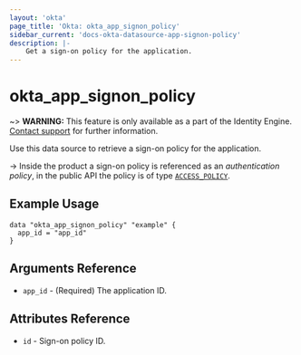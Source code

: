 ```yaml
---
layout: 'okta' 
page_title: 'Okta: okta_app_signon_policy' 
sidebar_current: 'docs-okta-datasource-app-signon-policy'
description: |- 
    Get a sign-on policy for the application.
---
```


# okta_app_signon_policy

~> **WARNING:** This feature is only available as a part of the Identity Engine. [Contact support](mailto:dev-inquiries@okta.com) for further information.

Use this data source to retrieve a sign-on policy for the application.

-> Inside the product a sign-on policy is referenced as an _authentication
policy_, in the public API the policy is of type
[`ACCESS_POLICY`](https://developer.okta.com/docs/reference/api/policy/#policy-object).

## Example Usage

```hcl
data "okta_app_signon_policy" "example" {
  app_id = "app_id"
}
```

## Arguments Reference

- `app_id` - (Required) The application ID.

## Attributes Reference

- `id` - Sign-on policy ID.
